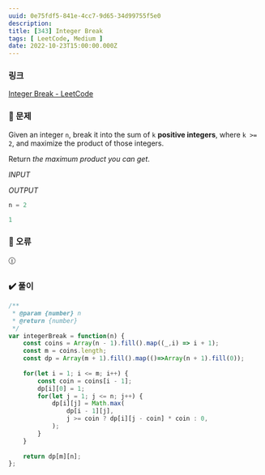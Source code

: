 ```yaml
---
uuid: 0e75fdf5-841e-4cc7-9d65-34d99755f5e0
description: 
title: [343] Integer Break
tags: [ LeetCode, Medium ]
date: 2022-10-23T15:00:00.000Z
---
```








### 링크

[Integer Break - LeetCode](https://leetcode.com/problems/integer-break/)

### 📝 문제

Given an integer `n`, break it into the sum of `k` **positive integers**, where `k >= 2`, and maximize the product of those integers.

Return *the maximum product you can get*.

*INPUT*

*OUTPUT*

```jsx
n = 2
```

```jsx
1
```

### 🚨 오류

<aside>
🕧

</aside>

### ✔️ 풀이

```jsx
/**
 * @param {number} n
 * @return {number}
 */
var integerBreak = function(n) {
    const coins = Array(n - 1).fill().map((_,i) => i + 1);
    const m = coins.length;
    const dp = Array(m + 1).fill().map(()=>Array(n + 1).fill(0));
    
    for(let i = 1; i <= m; i++) {
        const coin = coins[i - 1];
        dp[i][0] = 1;
        for(let j = 1; j <= n; j++) {
            dp[i][j] = Math.max(
                dp[i - 1][j],
                j >= coin ? dp[i][j - coin] * coin : 0,
            );
        }
    }
    
    return dp[m][n];
};
```